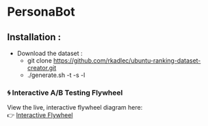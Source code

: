 # PersonaBot

## Installation :

- Download the dataset :
    - git clone https://github.com/rkadlec/ubuntu-ranking-dataset-creator.git
    - ./generate.sh -t -s -l


 ### 🌀 Interactive A/B Testing Flywheel

View the live, interactive flywheel diagram here:  
👉 [Interactive Flywheel](https://leedtan.github.io/PersonaBot/flywheel.html)
